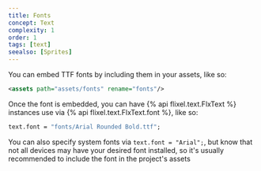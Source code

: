 ```yaml
---
title: Fonts
concept: Text
complexity: 1
order: 1
tags: [text]
seealso: [Sprites]
---
```

You can embed TTF fonts by including them in your assets, like so:
```xml
<assets path="assets/fonts" rename="fonts"/>
```

Once the font is embedded, you can have {% api flixel.text.FlxText %} instances use via {% api flixel.text.FlxText.font %}, like so:
```haxe
text.font = "fonts/Arial Rounded Bold.ttf";
```

You can also specify system fonts via `text.font = "Arial";`, but know that not all devices may have your desired font installed, so it's usually recommended to include the font in the project's assets
